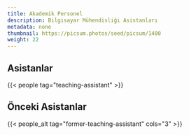 ```yaml
---
title: Akademik Personel
description: Bilgisayar Mühendisliği Asistanları
metadata: none
thumbnail: https://picsum.photos/seed/picsum/1400
weight: 22
---
```


## Asistanlar

{{< people tag="teaching-assistant" >}}

## Önceki Asistanlar

{{< people_alt tag="former-teaching-assistant" cols="3" >}}
